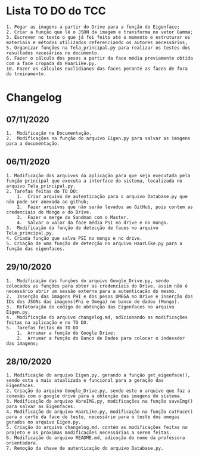 # Lista TO DO do TCC

    1. Pegar as imagens a partir do Drive para a função do Eigenface;
    2. Criar a função que lê o JSON da imagem e transforma no vetor Gamma;
    3. Escrever no texto o que já foi feito até o momento e estruturar os materiais e métodos utilizados referenciando os autores necessários;
    5. Organizar funções na Tela_principal.py para realizar os testes dos resultados necesários no documento.
    6. Fazer o cálculo dos pesos a partir da face média previamente obtida com a face cropada do HaarLike.py.
    10. Fazer os cálculos euclidianos das faces perante as faces de fora do treinamento.

# Changelog

## 07/11/2020

    1.  Modificação na Documentação.
    2.  Modificações na função do arquivo Eigen.py para salvar as imagens para a documentação.

## 06/11/2020

    1. Modificação dos arquivos da aplicação para que seja executada pela função principal que executa a interface do sistema, localizada no arquivo Tela_principal.py.
    2. Tarefas feitas do TO DO:
        1.  Criar arquivo de autenticação para o arquivo Database.py que não pode ser anexada ao github;
        2.  Fazer arquivos que não serão levados ao GitHub, pois contem as credenciais do Mongo e do Drive.
        3.  Fazer o merge do Sandman com o Master.
        4.  Salvar o valor da face média PSI no drive e no mongo.
    3.  Modificação da função de detecção de faces no arquivo Tela_principal.py.
    4. Criada função que salva PSI no mongo e no drive.
    5. Criação de uma função de detecção no arquivo HaarLike.py para a função das eigenfaces.

## 29/10/2020

    1.  Modificação das funções do arquivo Google_Drive.py, sendo colocados as funções para obter as credenciais do Drive, assim não é necessário abrir um sessão externa para a autenticação do mesmo.
    2.  Inserção das imagens PHI e dos pesos OMEGA no Drive e inserção dos IDs dos JSONs das imagens(Phi e Omega) no banco de dados (Mongo).
    3.  Refatoração do código de obtenção das Eigenfaces no arquivo Eigen.py.
    4.  Modificação do arquivo changelog.md, adicionando as modificações feitas na aplicação e no TO DO.
    5.  Tarefas feitas do TO DO 
        1.  Arrumar a função do Google Drive;
        2.  Arrumar a função do Banco de Dados para colocar o indexador das imagens;

## 28/10/2020

    1. Modificação do arquivo Eigen.py, gerando a função get_eigenface(), sendo esta a mais atualizada e funcional para a geração das Eigenfaces.
    2. Criação do arquivo Google_Drive.py, sendo este o arquivo que faz a conexão com o google drive para a obtenção das imagens do sistema.
    3. Modificação do arquivo AbreIMG.py, modificações na função saveImg() para salvar as Eigenfaces.
    4. Modificação do arquivo HaarLike.py, modificação na função cutFace() para o corte da face de teste, necessário para o teste dos omegas gerados no arquivo Eigen.py.
    5. Criação do arquivo changelog.md, contém as modificações feitas no projeto e as próximas modificações necessárias a serem feitas.
    6. Modificação do arquivo README.md, adicoção do nome da professora orientadora.
    7. Remoção da chave de autenticação do arquivo Database.py.